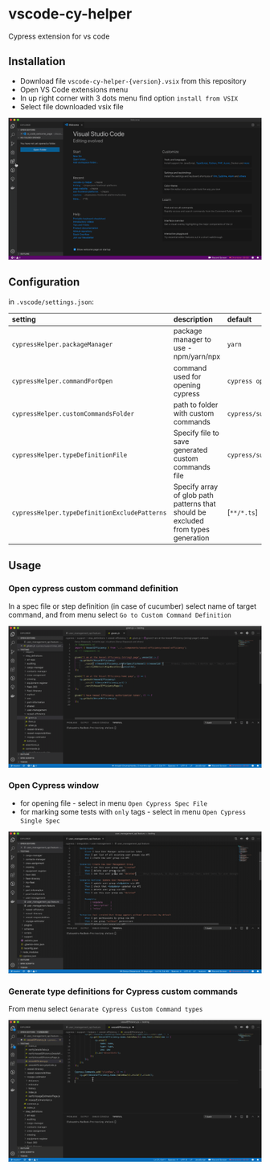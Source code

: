 # vscode-cy-helper
Cypress extension for vs code  
## Installation
* Download file `vscode-cy-helper-{version}.vsix` from this repository
* Open VS Code extensions menu
* In up right corner with 3 dots menu find option `install from VSIX`
* Select file downloaded vsix file  

![](./assets/install.gif)

## Configuration
in `.vscode/settings.json`:    

| setting                              | description                           | default           |    
|:--------------------------------------|:---------------------------------------|:-------------------|    
| `cypressHelper.packageManager`       | package manager to use - npm/yarn/npx | `yarn`            |    
| `cypressHelper.commandForOpen`       | command used for opening cypress      | `cypress open`    |    
| `cypressHelper.customCommandsFolder` | path to folder with custom commands   | `cypress/support` |    
| `cypressHelper.typeDefinitionFile` | Specify file to save generated custom commands file   | `cypress/support/customCommands.d.ts`|    
| `cypressHelper.typeDefinitionExcludePatterns` | Specify array of glob path patterns that should be excluded from types generation  | [`**/*.ts`] |    

## Usage
### Open cypress custom command definition
In a spec file or step definition (in case of cucumber) select name of target command, 
and from menu select `Go to Custom Command Definition`

![](./assets/goToCommand.gif)

### Open Cypress window
* for opening file - select in menu `Open Cypress Spec File`
* for marking some tests with `only` tags - select in menu `Open Cypress Single Spec`

![](./assets/openSingleTest.gif)

### Generate type definitions for Cypress custom commands
From menu select `Genarate Cypress Custom Command types`

![](./assets/generateTypes.gif)